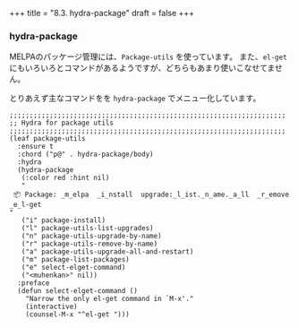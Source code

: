 +++
title = "8.3. hydra-package"
draft = false
+++
### hydra-package
MELPAのパッケージ管理には、`Package-utils` を使っています。
また、`el-get` にもいろいろとコマンドがあるようですが、どちらもあまり使いこなせてません。

とりあえず主なコマンドをを `hydra-package` でメニュー化しています。

```elisp
;;;;;;;;;;;;;;;;;;;;;;;;;;;;;;;;;;;;;;;;;;;;;;;;;;;;;;;;;;;;;;;;;;;;;
;; Hydra for package utils
;;;;;;;;;;;;;;;;;;;;;;;;;;;;;;;;;;;;;;;;;;;;;;;;;;;;;;;;;;;;;;;;;;;;;
(leaf package-utils
  :ensure t
  :chord ("p@" . hydra-package/body)
  :hydra
  (hydra-package
   (:color red :hint nil)
   "
 📦 Package: _m_elpa  _i_nstall  upgrade:_l_ist._n_ame._a_ll  _r_emove  _e_l-get
"
   ("i" package-install)
   ("l" package-utils-list-upgrades)
   ("n" package-utils-upgrade-by-name)
   ("r" package-utils-remove-by-name)
   ("a" package-utils-upgrade-all-and-restart)
   ("m" package-list-packages)
   ("e" select-elget-command)
   ("<muhenkan>" nil))
  :preface
  (defun select-elget-command ()
    "Narrow the only el-get command in `M-x'."
    (interactive)
    (counsel-M-x "^el-get ")))
```
